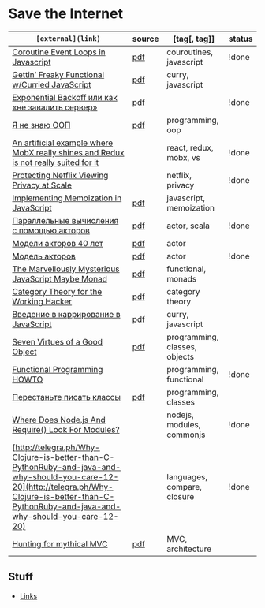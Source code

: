 # Save the Internet

`[external](link)` | source | [tag[, tag]] | status
--- | --- | --- | ---
[Coroutine Event Loops in Javascript](https://x.st/javascript-coroutines/) | [pdf](docs/Coroutine-Event-Loops-in-Javascript.pdf) | couroutines, javascript | !done
[Gettin’ Freaky Functional w/Curried JavaScript](http://blog.carbonfive.com/2015/01/14/gettin-freaky-functional-wcurried-javascript/) | [pdf](docs/Gettin’-Freaky-Functional-w_Curried-JavaScript.pdf) | curry, javascript |
[Exponential Backoff или как «не завалить сервер»](https://habrahabr.ru/post/227225/) | [pdf](docs/Exponential-Backoff-или-как-«не-завалить-сервер»-_-Хабрахабр.pdf) | | !done
[Я не знаю ООП](https://habrahabr.ru/post/147927/) | [pdf](docs/Я-не-знаю-ООП-_-Хабрахабр.pdf) | programming, oop |
[An artificial example where MobX really shines and Redux is not really suited for it](https://hackernoon.com/an-artificial-example-where-mobx-really-shines-and-redux-is-not-really-suited-for-it-1a58313c0c70#.mcskgckul) | | react, redux, mobx, vs | !done
[Protecting Netflix Viewing Privacy at Scale](http://techblog.netflix.com/2016/08/protecting-netflix-viewing-privacy-at.html) | | netflix, privacy | !done
[Implementing Memoization in JavaScript](https://www.sitepoint.com/implementing-memoization-in-javascript/) | [pdf](docs/Implementing-Memoization-in-JavaScript.pdf) | javascript, memoization |
[Параллельные вычисления с помощью акторов](https://github.com/anton-k/ru-neophyte-guide-to-scala/blob/master/src/p14-actors.md) | [pdf](docs/ru-neophyte-guide-to-scala_p14-actors.pdf) | actor, scala | !done
[Модели акторов 40 лет](https://habrahabr.ru/company/tiktokcoach/blog/206300/) | [pdf](docs/Модели-акторов-40-лет-_-Блог-компании-LLC-Tik-Tok-Coach-_-Хабрахабр.pdf) | actor |
[Модель акторов](https://ru.wikipedia.org/wiki/%D0%9C%D0%BE%D0%B4%D0%B5%D0%BB%D1%8C_%D0%B0%D0%BA%D1%82%D0%BE%D1%80%D0%BE%D0%B2) | [pdf](docs/Модель-акторов-—-Википедия.pdf) | actor | !done
[The Marvellously Mysterious JavaScript Maybe Monad](http://jrsinclair.com/articles/2016/marvellously-mysterious-javascript-maybe-monad/) | [pdf](docs/The-Marvellously-Mysterious-JavaScript-Maybe-Monad.pdf) | functional, monads |
[Category Theory for the Working Hacker](https://www.infoq.com/presentations/category-theory-propositions-principle) | [pdf](docs/JoyOfCoding2016-PhilipWadler-Categorytheoryfortheworkinghacker.pdf) | category theory |
[Введение в каррирование в JavaScript](http://prgssr.ru/development/vvedenie-v-karrirovanie-v-javascript.html) | [pdf](docs/Введение-в-каррирование-в-JavaScript.pdf) | curry, javascript |
[Seven Virtues of a Good Object](http://www.yegor256.com/2014/11/20/seven-virtues-of-good-object.html) | [pdf](docs/Seven-Virtues-of-a-Good-Object-—-Yegor-Bugayenko.pdf) | programming, classes, objects |
[Functional Programming HOWTO](https://docs.python.org/3.7/howto/functional.html) | | programming, functional | !done
[Перестаньте писать классы](https://habrahabr.ru/post/140581/) | [pdf](docs/Stop-Writing-Classes.pdf) | programming, classes | 
[Where Does Node.js And Require() Look For Modules?](https://www.bennadel.com/blog/2169-where-does-node-js-and-require-look-for-modules.htm) | | nodejs, modules, commonjs | !done
[http://telegra.ph/Why-Clojure-is-better-than-C-PythonRuby-and-java-and-why-should-you-care-12-20](http://telegra.ph/Why-Clojure-is-better-than-C-PythonRuby-and-java-and-why-should-you-care-12-20) | | languages, compare, closure | !done
[Hunting for mythical MVC](https://habrahabr.ru/post/321050/) | [pdf](docs/Hunting-for-mythical-MVC.pdf) | MVC, architecture |

## Stuff
- [Links](docs/links.md)

